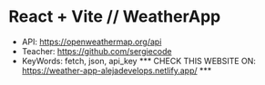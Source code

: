 # React + Vite // WeatherApp 

- API: https://openweathermap.org/api
- Teacher: https://github.com/sergiecode
- KeyWords: fetch, json, api_key
*** CHECK THIS WEBSITE ON: https://weather-app-alejadevelops.netlify.app/ ***
